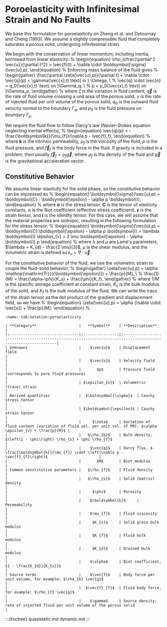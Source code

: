 # Poroelasticity with Infinitesimal Strain and No Faults

We base this formulation for poroelasticity on Zheng et al. and Detournay and Cheng (1993).
We assume a slightly compressible fluid that completely saturates a porous solid, undergoing infinitesimal strain.

We begin with the conservation of linear momentum, including inertia, borrowed from linear elasticity:
%
\begin{equation}
  \rho_s\frac{\partial^2 \vec{u}}{\partial t^2} = \vec{f}(t) + \nabla \cdot \boldsymbol{\sigma}(\vec{u},p).
\end{equation}
%
Enforcing mass balance of the fluid gives
%
\begin{gather}
  \frac{\partial \zeta(\vec{u},p)}{\partial t} + \nabla \cdot \vec{q}(p) =
  \gamma(\vec{x},t) \text{ in } \Omega, \\
%
  \vec{q} \cdot \vec{n} = q_0(\vec{x},t) \text{ on }\Gamma_q, \\
%
  p = p_0(\vec{x},t) \text{ on }\Gamma_p,
\end{gather}
%
where $\zeta$ is the variation in fluid content, $\vec{q}$ is the rate of fluid volume crossing a unit area of the porous solid, $\gamma$ is the rate of injected fluid per unit volume of the porous solid, $q_0$ is the outward fluid velocity normal to the boundary $\Gamma_q$, and $p_0$ is the fluid pressure on boundary $\Gamma_p$.

We require the fluid flow to follow Darcy's law (Navier-Stokes equation neglecting inertial effects),
%
\begin{equation}
  \vec{q}(p) = -\frac{\boldsymbol{k}}{\mu_{f}}(\nabla p - \vec{f}_f),
\end{equation}
%
where $\boldsymbol{k}$ is the intrinsic permeability, $\mu_f$ is the viscosity of the fluid, $p$ is the fluid pressure, and $\vec{f}_f$ is the body force in the fluid.
If gravity is included in a problem, then usually $\vec{f}_f = \rho_f \vec{g}$, where $\rho_f$ is the density of the fluid and $\vec{g}$ is the gravitational acceleration vector.

## Constitutive Behavior

We assume linear elasticity for the solid phase, so the constitutive behavior can be expressed as
%
\begin{equation}
  \boldsymbol{\sigma}(\vec{u},p) = \boldsymbol{C} : \boldsymbol{\epsilon} - \alpha p \boldsymbol{I},
\end{equation}
%
where $\boldsymbol{\sigma}$ is the stress tensor, $\boldsymbol{C}$ is the tensor of elasticity constants, $\alpha$ is the Biot coefficient (effective stress coefficient), $\boldsymbol{\epsilon}$ is the strain tensor, and $\boldsymbol{I}$ is the identity tensor.
For this case, we will assume that the material properties are isotropic, resulting in the following formulation for the stress tensor:
%
\begin{equation}
  \boldsymbol{\sigma}(\vec{u},p) = \boldsymbol{C}:\boldsymbol{\epsilon} - \alpha p \boldsymbol{I}
  = \lambda \boldsymbol{I} \epsilon_{v} + 2 \mu  \boldsymbol{\epsilon} - \alpha \boldsymbol{I} p
\end{equation}
%
where $\lambda$ and $\mu$ are Lam&eacute;'s parameters, $\lambda = K_{d} - \frac{2 \mu}{3}$, $\mu$ is the shear modulus, and the volumetric strain is defined as $\epsilon_{v} = \nabla \cdot \vec{u}$.

For the constitutive behavior of the fluid, we use the volumetric strain to couple the fluid-solid behavior,
%
\begin{gather}
  \zeta(\vec{u},p) = \alpha \mathop{\mathrm{Tr}}({\boldsymbol{\epsilon}}) + \frac{p}{M}, \\
%
  \frac{1}{M} = \frac{\alpha-\phi}{K_s} + \frac{\phi}{K_f},
\end{gather}
%
where $1/M$ is the specific storage coefficient at constant strain, $K_s$ is the bulk modulus of the solid, and $K_f$ is the bulk modulus of the fluid.
We can write the trace of the strain tensor as the dot product of the gradient and displacement field, so we have
%
\begin{equation}
  \zeta(\vec{u},p) = \alpha (\nabla \cdot \vec{u}) + \frac{p}{M}.
\end{equation}
%
```{table} Mathematical notation for poroelasticity with infinitesimal strain.
:name: tab:notation:poroelasticity

| **Category**                   |   **Symbol**    | **Description**                                                                                               |
|:-------------------------------|:---------------:|:--------------------------------------------------------------------------------------------------------------|
| Unknowns                       |    $\vec{u}$    | Displacement field                                                                                            |
|                                |    $\vec{v}$    | Velocity field                                                                                                |
|                                |       $p$       | Pressure field (corresponds to pore fluid pressure)                                                           |
|                                | $\epsilon_{v}$  | Volumetric (trace) strain                                                                                     |
| Derived quantities             |  $\boldsymbol{\sigma}$  | Cauchy stress tensor                                                                                  |
|                                | $\boldsymbol{\epsilon}$ | Cauchy strain tensor                                                                                  |
|                                |     $\zeta$     | Variation of fluid content (variation of fluid vol. per unit vol. of PM), $\alpha \epsilon_{v} + \frac{p}{M}$ |
|                                |   $\rho_{b}$    | Bulk density, $\left(1 - \phi\right) \rho_{s} + \phi \rho_{f}$                                                |
|                                |    $\vec{q}$    | Darcy flux, $-\frac{\boldsymbol{k}}{\mu_{f}} \cdot \left(\nabla p - \vec{f}_{f}\right)$                       |
|                                |       $M$       | Biot modulus                                                                                                  |
| Common constitutive parameters |   $\rho_{f}$    | Fluid density                                                                                                 |
|                                |   $\rho_{s}$    | Solid (matrix) density                                                                                        |
|                                |     $\phi$      | Porosity                                                                                                      |
|                                |    $\boldsymbol{k}$     | Permeability                                                                                          |
|                                |    $\mu_{f}$    | Fluid viscosity                                                                                               |
|                                |     $K_{s}$     | Solid grain bulk modulus                                                                                      |
|                                |     $K_{f}$     | Fluid bulk modulus                                                                                            |
|                                |     $K_{d}$     | Drained bulk modulus                                                                                          |
|                                |    $\alpha$     | Biot coefficient, $1 - \frac{K_{d}}{K_{s}}$                                                                   |
| Source terms                   |    $\vec{f}$    | Body force per unit volume, for example: $\rho_{b} \vec{g}$                                                   |
|                                |  $\vec{f}_{f}$  | Fluid body force, for example: $\rho_{f} \vec{g}$                                                             |
|                                |    $\gamma$     | Source density; rate of injected fluid per unit volume of the porous solid                                    |
```

:::{toctree}
quasistatic.md
dynamic.md
:::
